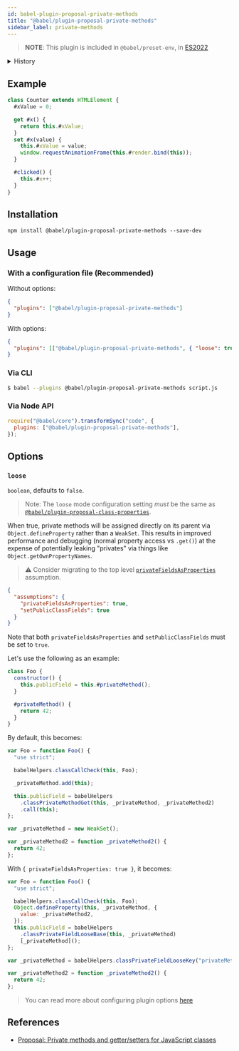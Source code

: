 ```yaml
---
id: babel-plugin-proposal-private-methods
title: "@babel/plugin-proposal-private-methods"
sidebar_label: private-methods
---
```


> **NOTE**: This plugin is included in `@babel/preset-env`, in [ES2022](https://github.com/tc39/proposals/blob/master/finished-proposals.md)

<details>
<summary>History</summary>

| Version | Changes |
| --- | --- |
| `v7.3.0` | Support private accessors (getters and setters) |
| `v7.2.0` | Initial Release |
</details>

## Example

```js title="JavaScript"
class Counter extends HTMLElement {
  #xValue = 0;

  get #x() {
    return this.#xValue;
  }
  set #x(value) {
    this.#xValue = value;
    window.requestAnimationFrame(this.#render.bind(this));
  }

  #clicked() {
    this.#x++;
  }
}
```

## Installation

```shell npm2yarn
npm install @babel/plugin-proposal-private-methods --save-dev
```

## Usage

### With a configuration file (Recommended)

Without options:

```json title="babel.config.json"
{
  "plugins": ["@babel/plugin-proposal-private-methods"]
}
```

With options:

```json title="babel.config.json"
{
  "plugins": [["@babel/plugin-proposal-private-methods", { "loose": true }]]
}
```

### Via CLI

```sh title="Shell"
$ babel --plugins @babel/plugin-proposal-private-methods script.js
```

### Via Node API

```js title="JavaScript"
require("@babel/core").transformSync("code", {
  plugins: ["@babel/plugin-proposal-private-methods"],
});
```

## Options

### `loose`

`boolean`, defaults to `false`.

> Note: The `loose` mode configuration setting _must_ be the same as [`@babel/plugin-proposal-class-properties`](plugin-proposal-class-properties.md).

When true, private methods will be assigned directly on its parent
via `Object.defineProperty` rather than a `WeakSet`. This results in improved
performance and debugging (normal property access vs `.get()`) at the expense
of potentially leaking "privates" via things like `Object.getOwnPropertyNames`.

> ⚠️ Consider migrating to the top level [`privateFieldsAsProperties`](assumptions.md#privatefieldsasproperties) assumption.

```json title="babel.config.json"
{
  "assumptions": {
    "privateFieldsAsProperties": true,
    "setPublicClassFields": true
  }
}
```

Note that both `privateFieldsAsProperties` and `setPublicClassFields` must be set to `true`.

Let's use the following as an example:

```js title="JavaScript"
class Foo {
  constructor() {
    this.publicField = this.#privateMethod();
  }

  #privateMethod() {
    return 42;
  }
}
```

By default, this becomes:

```js title="JavaScript"
var Foo = function Foo() {
  "use strict";

  babelHelpers.classCallCheck(this, Foo);

  _privateMethod.add(this);

  this.publicField = babelHelpers
    .classPrivateMethodGet(this, _privateMethod, _privateMethod2)
    .call(this);
};

var _privateMethod = new WeakSet();

var _privateMethod2 = function _privateMethod2() {
  return 42;
};
```

With `{ privateFieldsAsProperties: true }`, it becomes:

```js title="JavaScript"
var Foo = function Foo() {
  "use strict";

  babelHelpers.classCallCheck(this, Foo);
  Object.defineProperty(this, _privateMethod, {
    value: _privateMethod2,
  });
  this.publicField = babelHelpers
    .classPrivateFieldLooseBase(this, _privateMethod)
    [_privateMethod]();
};

var _privateMethod = babelHelpers.classPrivateFieldLooseKey("privateMethod");

var _privateMethod2 = function _privateMethod2() {
  return 42;
};
```

> You can read more about configuring plugin options [here](https://babeljs.io/docs/en/plugins#plugin-options)

## References

- [Proposal: Private methods and getter/setters for JavaScript classes](https://github.com/tc39/proposal-private-methods)
